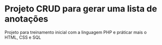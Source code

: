 <h1>Projeto CRUD para gerar uma lista de anotações</h1>

<p>Projeto para treinamento inicial com a linguagem PHP e práticar mais o HTML, CSS e SQL</p>
